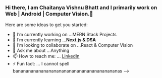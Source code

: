 ### Hi there, I am Chaitanya Vishnu Bhatt and I primarily work on Web | Android | Computer Vision.👋


Here are some ideas to get you started:

- 🔭 I’m currently working on ...MERN Stack Projects
- 🌱 I’m currently learning ...**Next.js & DSA**
- 👯 I’m looking to collaborate on ...React & Computer Vision
- 💬 Ask me about ...Anything
- 📫 How to reach me: ... [LinkedIn](https://www.linkedin.com/in/chaitanyavishnubhatt/)
- ⚡ Fun fact: ... I cannot spell bananananananananananananananananananananas
-->
